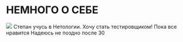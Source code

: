# НЕМНОГО О СЕБЕ
![](https://netology-code.github.io/git-homeworks/introduction/assets/logo.png)
Степан учусь в Нетологии.
Хочу стать тестировщиком!
Пока все нравится
Надеюсь не поздно после 30 